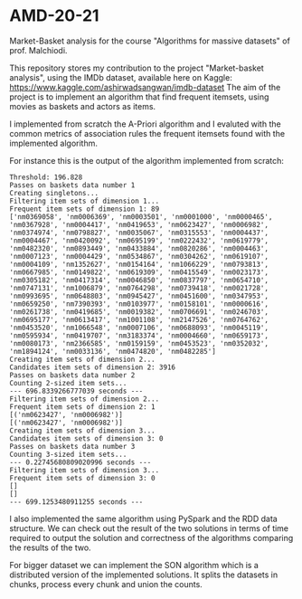 # AMD-20-21
Market-Basket analysis for the course  "Algorithms for massive datasets" of prof. Malchiodi.

This repository stores my contribution to the project "Market-basket analysis", using the IMDb dataset, available here on Kaggle:
https://www.kaggle.com/ashirwadsangwan/imdb-dataset
The aim of the project is to implement an algorithm that find frequent itemsets, using movies as baskets and actors as items.

I implemented from scratch the A-Priori algorithm and I evaluted with the common metrics of association rules the frequent itemsets found with the implemented algorithm.

For instance this is the output of the algorithm implemented from scratch:
```
Threshold: 196.828
Passes on baskets data number 1
Creating singletons...
Filtering item sets of dimension 1...
Frequent item sets of dimension 1: 89
['nm0369058', 'nm0006369', 'nm0003501', 'nm0001000', 'nm0000465', 'nm0367928', 'nm0004417', 'nm0419653', 'nm0623427', 'nm0006982', 'nm0374974', 'nm0798827', 'nm0035067', 'nm0315553', 'nm0004437', 'nm0004467', 'nm0420092', 'nm0695199', 'nm0222432', 'nm0619779', 'nm0482320', 'nm0893449', 'nm0433884', 'nm0820286', 'nm0004463', 'nm0007123', 'nm0004429', 'nm0534867', 'nm0304262', 'nm0619107', 'nm0004109', 'nm1352627', 'nm0154164', 'nm1066229', 'nm0793813', 'nm0667985', 'nm0149822', 'nm0619309', 'nm0415549', 'nm0023173', 'nm0305182', 'nm0417314', 'nm0046850', 'nm0837797', 'nm0654710', 'nm0747131', 'nm1006879', 'nm0764298', 'nm0739418', 'nm0021728', 'nm0993695', 'nm0648803', 'nm0945427', 'nm0451600', 'nm0347953', 'nm0659250', 'nm7390393', 'nm0103977', 'nm0158101', 'nm0000616', 'nm0261738', 'nm0419685', 'nm0019382', 'nm0706691', 'nm0246703', 'nm0695177', 'nm0613417', 'nm1001108', 'nm2147526', 'nm0764762', 'nm0453520', 'nm1066548', 'nm0007106', 'nm0688093', 'nm0045119', 'nm0595934', 'nm0419707', 'nm3183374', 'nm0004660', 'nm0659173', 'nm0080173', 'nm2366585', 'nm0159159', 'nm0453523', 'nm0352032', 'nm1894124', 'nm0033136', 'nm0474820', 'nm0482285']
Creating item sets of dimension 2...
Candidates item sets of dimension 2: 3916
Passes on baskets data number 2
Counting 2-sized item sets...
--- 696.8339266777039 seconds ---
Filtering item sets of dimension 2...
Frequent item sets of dimension 2: 1
[('nm0623427', 'nm0006982')]
[('nm0623427', 'nm0006982')]
Creating item sets of dimension 3...
Candidates item sets of dimension 3: 0
Passes on baskets data number 3
Counting 3-sized item sets...
--- 0.22745680809020996 seconds ---
Filtering item sets of dimension 3...
Frequent item sets of dimension 3: 0
[]
[]
--- 699.1253480911255 seconds ---
```

I also implemented the same algorithm using PySpark and the RDD data structure. We can check out the result of the two solutions in terms of time required to output the solution and correctness of the algorithms comparing the results of the two.

For bigger dataset we can implement the SON algorithm which is a distributed version of the implemented solutions. It splits the datasets in chunks, process every chunk and union the counts.
